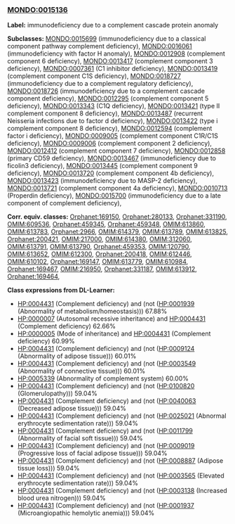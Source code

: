 
### [MONDO:0015136](http://purl.obolibrary.org/obo/MONDO_0015136)
**Label:** immunodeficiency due to a complement cascade protein anomaly

**Subclasses:** [MONDO:0015699](http://purl.obolibrary.org/obo/MONDO_0015699) (immunodeficiency due to a classical component pathway complement deficiency), [MONDO:0016061](http://purl.obolibrary.org/obo/MONDO_0016061) (immunodeficiency with factor H anomaly), [MONDO:0012908](http://purl.obolibrary.org/obo/MONDO_0012908) (complement component 6 deficiency), [MONDO:0013417](http://purl.obolibrary.org/obo/MONDO_0013417) (complement component 3 deficiency), [MONDO:0007361](http://purl.obolibrary.org/obo/MONDO_0007361) (C1 inhibitor deficiency), [MONDO:0013419](http://purl.obolibrary.org/obo/MONDO_0013419) (complement component C1S deficiency), [MONDO:0018727](http://purl.obolibrary.org/obo/MONDO_0018727) (immunodeficiency due to a complement regulatory deficiency), [MONDO:0018726](http://purl.obolibrary.org/obo/MONDO_0018726) (immunodeficiency due to a complement cascade component deficiency), [MONDO:0012295](http://purl.obolibrary.org/obo/MONDO_0012295) (complement component 5 deficiency), [MONDO:0013343](http://purl.obolibrary.org/obo/MONDO_0013343) (C1Q deficiency), [MONDO:0013421](http://purl.obolibrary.org/obo/MONDO_0013421) (type II complement component 8 deficiency), [MONDO:0013487](http://purl.obolibrary.org/obo/MONDO_0013487) (recurrent Neisseria infections due to factor d deficiency), [MONDO:0013422](http://purl.obolibrary.org/obo/MONDO_0013422) (type i complement component 8 deficiency), [MONDO:0012594](http://purl.obolibrary.org/obo/MONDO_0012594) (complement factor i deficiency), [MONDO:0009005](http://purl.obolibrary.org/obo/MONDO_0009005) (complement component C1R/C1S deficiency), [MONDO:0009006](http://purl.obolibrary.org/obo/MONDO_0009006) (complement component 2 deficiency), [MONDO:0012412](http://purl.obolibrary.org/obo/MONDO_0012412) (complement component 7 deficiency), [MONDO:0012858](http://purl.obolibrary.org/obo/MONDO_0012858) (primary CD59 deficiency), [MONDO:0013467](http://purl.obolibrary.org/obo/MONDO_0013467) (immunodeficiency due to ficolin3 deficiency), [MONDO:0013445](http://purl.obolibrary.org/obo/MONDO_0013445) (complement component 9 deficiency), [MONDO:0013720](http://purl.obolibrary.org/obo/MONDO_0013720) (complement component 4b deficiency), [MONDO:0013423](http://purl.obolibrary.org/obo/MONDO_0013423) (immunodeficiency due to MASP-2 deficiency), [MONDO:0013721](http://purl.obolibrary.org/obo/MONDO_0013721) (complement component 4a deficiency), [MONDO:0010713](http://purl.obolibrary.org/obo/MONDO_0010713) (Properdin deficiency), [MONDO:0015700](http://purl.obolibrary.org/obo/MONDO_0015700) (immunodeficiency due to a late component of complement deficiency), 

**Corr. equiv. classes:** [Orphanet:169150](http://www.orpha.net/ORDO/Orphanet_169150), [Orphanet:280133](http://www.orpha.net/ORDO/Orphanet_280133), [Orphanet:331190](http://www.orpha.net/ORDO/Orphanet_331190), [OMIM:609536](http://purl.obolibrary.org/obo/OMIM_609536), [Orphanet:459345](http://www.orpha.net/ORDO/Orphanet_459345), [Orphanet:459348](http://www.orpha.net/ORDO/Orphanet_459348), [OMIM:613860](http://purl.obolibrary.org/obo/OMIM_613860), [OMIM:613783](http://purl.obolibrary.org/obo/OMIM_613783), [Orphanet:2966](http://www.orpha.net/ORDO/Orphanet_2966), [OMIM:614379](http://purl.obolibrary.org/obo/OMIM_614379), [OMIM:613789](http://purl.obolibrary.org/obo/OMIM_613789), [OMIM:613825](http://purl.obolibrary.org/obo/OMIM_613825), [Orphanet:200421](http://www.orpha.net/ORDO/Orphanet_200421), [OMIM:217000](http://purl.obolibrary.org/obo/OMIM_217000), [OMIM:614380](http://purl.obolibrary.org/obo/OMIM_614380), [OMIM:312060](http://purl.obolibrary.org/obo/OMIM_312060), [OMIM:613791](http://purl.obolibrary.org/obo/OMIM_613791), [OMIM:613790](http://purl.obolibrary.org/obo/OMIM_613790), [Orphanet:459353](http://www.orpha.net/ORDO/Orphanet_459353), [OMIM:120790](http://purl.obolibrary.org/obo/OMIM_120790), [OMIM:613652](http://purl.obolibrary.org/obo/OMIM_613652), [OMIM:612300](http://purl.obolibrary.org/obo/OMIM_612300), [Orphanet:200418](http://www.orpha.net/ORDO/Orphanet_200418), [OMIM:612446](http://purl.obolibrary.org/obo/OMIM_612446), [OMIM:610102](http://purl.obolibrary.org/obo/OMIM_610102), [Orphanet:169147](http://www.orpha.net/ORDO/Orphanet_169147), [OMIM:613779](http://purl.obolibrary.org/obo/OMIM_613779), [OMIM:610984](http://purl.obolibrary.org/obo/OMIM_610984), [Orphanet:169467](http://www.orpha.net/ORDO/Orphanet_169467), [OMIM:216950](http://purl.obolibrary.org/obo/OMIM_216950), [Orphanet:331187](http://www.orpha.net/ORDO/Orphanet_331187), [OMIM:613912](http://purl.obolibrary.org/obo/OMIM_613912), [Orphanet:169464](http://www.orpha.net/ORDO/Orphanet_169464), 

**Class expressions from DL-Learner:**

- [HP:0004431](http://purl.obolibrary.org/obo/HP_0004431) (Complement deficiency) and (not ([HP:0001939](http://purl.obolibrary.org/obo/HP_0001939) (Abnormality of metabolism/homeostasis))) 67.88%
- [HP:0000007](http://purl.obolibrary.org/obo/HP_0000007) (Autosomal recessive inheritance) and [HP:0004431](http://purl.obolibrary.org/obo/HP_0004431) (Complement deficiency) 62.66%
- [HP:0000005](http://purl.obolibrary.org/obo/HP_0000005) (Mode of inheritance) and [HP:0004431](http://purl.obolibrary.org/obo/HP_0004431) (Complement deficiency) 60.99%
- [HP:0004431](http://purl.obolibrary.org/obo/HP_0004431) (Complement deficiency) and (not ([HP:0009124](http://purl.obolibrary.org/obo/HP_0009124) (Abnormality of adipose tissue))) 60.01%
- [HP:0004431](http://purl.obolibrary.org/obo/HP_0004431) (Complement deficiency) and (not ([HP:0003549](http://purl.obolibrary.org/obo/HP_0003549) (Abnormality of connective tissue))) 60.01%
- [HP:0005339](http://purl.obolibrary.org/obo/HP_0005339) (Abnormality of complement system) 60.00%
- [HP:0004431](http://purl.obolibrary.org/obo/HP_0004431) (Complement deficiency) and (not ([HP:0100820](http://purl.obolibrary.org/obo/HP_0100820) (Glomerulopathy))) 59.04%
- [HP:0004431](http://purl.obolibrary.org/obo/HP_0004431) (Complement deficiency) and (not ([HP:0040063](http://purl.obolibrary.org/obo/HP_0040063) (Decreased adipose tissue))) 59.04%
- [HP:0004431](http://purl.obolibrary.org/obo/HP_0004431) (Complement deficiency) and (not ([HP:0025021](http://purl.obolibrary.org/obo/HP_0025021) (Abnormal erythrocyte sedimentation rate))) 59.04%
- [HP:0004431](http://purl.obolibrary.org/obo/HP_0004431) (Complement deficiency) and (not ([HP:0011799](http://purl.obolibrary.org/obo/HP_0011799) (Abnormality of facial soft tissue))) 59.04%
- [HP:0004431](http://purl.obolibrary.org/obo/HP_0004431) (Complement deficiency) and (not ([HP:0009019](http://purl.obolibrary.org/obo/HP_0009019) (Progressive loss of facial adipose tissue))) 59.04%
- [HP:0004431](http://purl.obolibrary.org/obo/HP_0004431) (Complement deficiency) and (not ([HP:0008887](http://purl.obolibrary.org/obo/HP_0008887) (Adipose tissue loss))) 59.04%
- [HP:0004431](http://purl.obolibrary.org/obo/HP_0004431) (Complement deficiency) and (not ([HP:0003565](http://purl.obolibrary.org/obo/HP_0003565) (Elevated erythrocyte sedimentation rate))) 59.04%
- [HP:0004431](http://purl.obolibrary.org/obo/HP_0004431) (Complement deficiency) and (not ([HP:0003138](http://purl.obolibrary.org/obo/HP_0003138) (Increased blood urea nitrogen))) 59.04%
- [HP:0004431](http://purl.obolibrary.org/obo/HP_0004431) (Complement deficiency) and (not ([HP:0001937](http://purl.obolibrary.org/obo/HP_0001937) (Microangiopathic hemolytic anemia))) 59.04%


